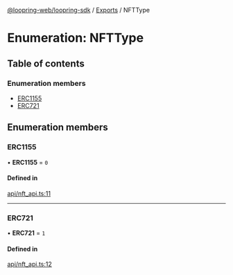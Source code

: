 [@loopring-web/loopring-sdk](../README.md) / [Exports](../modules.md) / NFTType

# Enumeration: NFTType

## Table of contents

### Enumeration members

- [ERC1155](NFTType.md#erc1155)
- [ERC721](NFTType.md#erc721)

## Enumeration members

### ERC1155

• **ERC1155** = `0`

#### Defined in

[api/nft_api.ts:11](https://github.com/Loopring/loopring_sdk/blob/904c903/src/api/nft_api.ts#L11)

___

### ERC721

• **ERC721** = `1`

#### Defined in

[api/nft_api.ts:12](https://github.com/Loopring/loopring_sdk/blob/904c903/src/api/nft_api.ts#L12)
